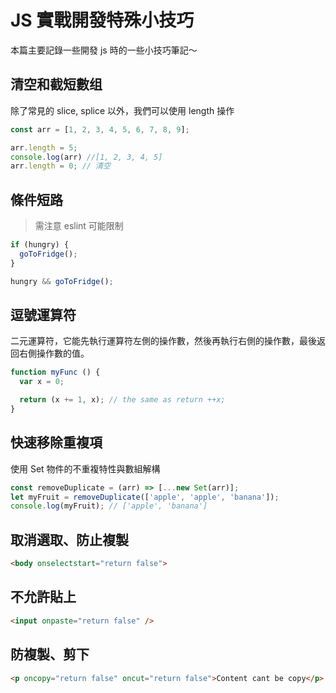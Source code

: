 # JS 實戰開發特殊小技巧

<SocialBlock hashtags="javascript" />

本篇主要記錄一些開發 js 時的一些小技巧筆記～


## 清空和截短數组

除了常見的 slice, splice 以外，我們可以使用 length 操作

```js
const arr = [1, 2, 3, 4, 5, 6, 7, 8, 9];

arr.length = 5;
console.log(arr) //[1, 2, 3, 4, 5]
arr.length = 0; // 清空
```


## 條件短路

> 需注意 eslint 可能限制

```js
if (hungry) {
  goToFridge();
}

hungry && goToFridge();
```


## 逗號運算符

二元運算符，它能先執行運算符左側的操作數，然後再執行右側的操作數，最後返回右側操作數的值。

```js
function myFunc () {
  var x = 0;

  return (x += 1, x); // the same as return ++x;
}
```


## 快速移除重複項

使用 Set 物件的不重複特性與數組解構

```js
const removeDuplicate = (arr) => [...new Set(arr)];
let myFruit = removeDuplicate(['apple', 'apple', 'banana']);
console.log(myFruit); // ['apple', 'banana']
```


## 取消選取、防止複製

```html
<body onselectstart="return false">
```


## 不允許貼上

```html
<input onpaste="return false" />
```


## 防複製、剪下

```html
<p oncopy="return false" oncut="return false">Content cant be copy</p>
```

<SocialBlock hashtags="javascript" />